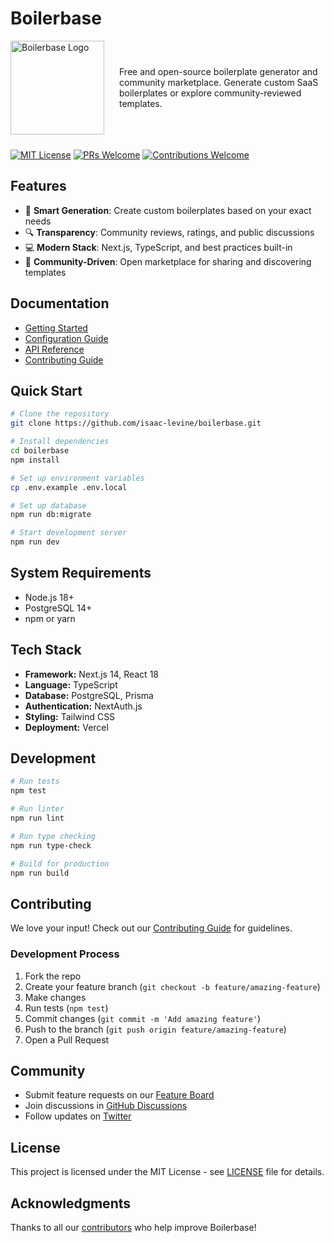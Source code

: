 # Boilerbase

<!-- ![Boilerbase Logo](https://github.com/isaac-levine/boilerbase/assets/80065258/d9dcdfa5-1eae-4f64-8eb1-3afc33422157) -->
<div style="display: flex; align-items: center; gap: 24px; margin-bottom: 24px">
  <img src="https://github.com/isaac-levine/boilerbase/assets/80065258/d9dcdfa5-1eae-4f64-8eb1-3afc33422157" alt="Boilerbase Logo" width="150">
  <p style="flex: 1">Free and open-source boilerplate generator and community marketplace. Generate custom SaaS boilerplates or explore community-reviewed templates.</p>
</div>

[![MIT License](https://img.shields.io/badge/License-MIT-blue.svg)](https://opensource.org/licenses/MIT)
[![PRs Welcome](https://img.shields.io/badge/PRs-welcome-brightgreen.svg)](http://makeapullrequest.com)
[![Contributions Welcome](https://img.shields.io/badge/contributions-welcome-brightgreen.svg)](https://github.com/isaac-levine/boilerbase/issues)

## Features

- 🚀 **Smart Generation**: Create custom boilerplates based on your exact needs
- 🔍 **Transparency**: Community reviews, ratings, and public discussions
- 💻 **Modern Stack**: Next.js, TypeScript, and best practices built-in
- 🤝 **Community-Driven**: Open marketplace for sharing and discovering templates

## Documentation

- [Getting Started](docs/getting-started.md)
- [Configuration Guide](docs/configuration.md)
- [API Reference](docs/api-reference.md)
- [Contributing Guide](CONTRIBUTING.md)

## Quick Start

```bash
# Clone the repository
git clone https://github.com/isaac-levine/boilerbase.git

# Install dependencies
cd boilerbase
npm install

# Set up environment variables
cp .env.example .env.local

# Set up database
npm run db:migrate

# Start development server
npm run dev
```

## System Requirements

- Node.js 18+
- PostgreSQL 14+
- npm or yarn

## Tech Stack

- **Framework:** Next.js 14, React 18
- **Language:** TypeScript
- **Database:** PostgreSQL, Prisma
- **Authentication:** NextAuth.js
- **Styling:** Tailwind CSS
- **Deployment:** Vercel

## Development

```bash
# Run tests
npm test

# Run linter
npm run lint

# Run type checking
npm run type-check

# Build for production
npm run build
```

## Contributing

We love your input! Check out our [Contributing Guide](CONTRIBUTING.md) for guidelines.

### Development Process

1. Fork the repo
2. Create your feature branch (`git checkout -b feature/amazing-feature`)
3. Make changes
4. Run tests (`npm test`)
5. Commit changes (`git commit -m 'Add amazing feature'`)
6. Push to the branch (`git push origin feature/amazing-feature`)
7. Open a Pull Request

## Community

- Submit feature requests on our [Feature Board](https://boilerbase.featurebase.app)
- Join discussions in [GitHub Discussions](https://github.com/isaac-levine/boilerbase/discussions)
- Follow updates on [Twitter](https://twitter.com/isaaclvn)

## License

This project is licensed under the MIT License - see [LICENSE](LICENSE) file for details.

## Acknowledgments

Thanks to all our [contributors](https://github.com/isaac-levine/boilerbase/graphs/contributors) who help improve Boilerbase!
